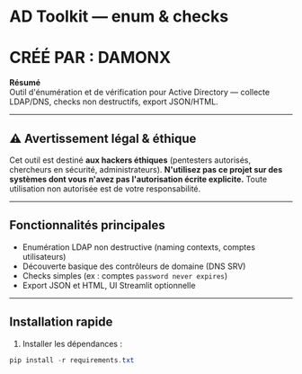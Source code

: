 ﻿# AD Toolkit — enum & checks

# **CRÉÉ PAR : DAMONX**

**Résumé**  
Outil d'énumération et de vérification pour Active Directory — collecte LDAP/DNS, checks non destructifs, export JSON/HTML.

---

## ⚠️ Avertissement légal & éthique
Cet outil est destiné **aux hackers éthiques** (pentesters autorisés, chercheurs en sécurité, administrateurs). **N'utilisez pas ce projet sur des systèmes dont vous n'avez pas l'autorisation écrite explicite.** Toute utilisation non autorisée est de votre responsabilité.

---

## Fonctionnalités principales
- Enumération LDAP non destructive (naming contexts, comptes utilisateurs)  
- Découverte basique des contrôleurs de domaine (DNS SRV)  
- Checks simples (ex : comptes `password never expires`)  
- Export JSON et HTML, UI Streamlit optionnelle

---

## Installation rapide
1. Installer les dépendances :
```powershell
pip install -r requirements.txt
